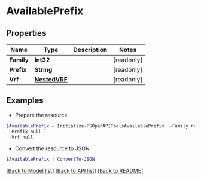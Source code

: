 # AvailablePrefix
## Properties

Name | Type | Description | Notes
------------ | ------------- | ------------- | -------------
**Family** | **Int32** |  | [readonly] 
**Prefix** | **String** |  | [readonly] 
**Vrf** | [**NestedVRF**](NestedVRF.md) |  | [readonly] 

## Examples

- Prepare the resource
```powershell
$AvailablePrefix = Initialize-PSOpenAPIToolsAvailablePrefix  -Family null `
 -Prefix null `
 -Vrf null
```

- Convert the resource to JSON
```powershell
$AvailablePrefix | ConvertTo-JSON
```

[[Back to Model list]](../README.md#documentation-for-models) [[Back to API list]](../README.md#documentation-for-api-endpoints) [[Back to README]](../README.md)

